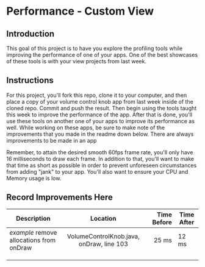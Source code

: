 # Performance - Custom View

## Introduction

This goal of this project is to have you explore the profiling tools while improving the performance of one of your apps. One of the best showcases of these tools is with your view projects from last week.

## Instructions

For this project, you'll fork this repo, clone it to your computer, and then place a copy of your volume control knob app from last week inside of the cloned repo. Commit and push the result. Then begin using the tools taught this week to improve the performance of the app. After that is done, you'll use these tools on another one of your apps to improve its performance as well. While working on these apps, be sure to make note of the improvements that you made in the readme down below. There are always improvements to be made in an app 

Remember, to attain the desired smooth 60fps frame rate, you'll only have 16 milliseconds to draw each frame. In addition to that, you'll want to make that time as short as possible in order to prevent unforeseen circumstances from adding "jank" to your app. You'll also want to ensure your CPU and Memory usage is low.

## Record Improvements Here

| Description                              |                 Location                 | Time Before | Time After |
| ---------------------------------------- | :--------------------------------------: | ----------: | ---------- |
| *example* remove allocations from onDraw | VolumeControlKnob.java, onDraw, line 103 |       25 ms | 12 ms      |
|                                          |                                          |             |            |
|                                          |                                          |             |            |
|                                          |                                          |             |            |
